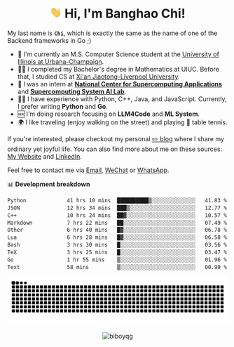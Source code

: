 <h1 align="center"><img src="assets/hi.gif" height="26" alt="wave"/> Hi, I'm Banghao Chi!</h1>

My last name is **`Chi`**, which is exactly the same as the name of one of the Backend frameworks in Go ;)

- 🏫 I'm currently an M.S. Computer Science student at the [University of Illinois at Urbana-Champaign](https://illinois.edu/).
- 👨‍🎓 I completed my Bachelor's degree in Mathematics at UIUC. Before that, I studied CS at [Xi'an Jiaotong-Liverpool University](https://www.xjtlu.edu.cn/en).
- 💼 I was an intern at **[National Center for Supercomputing Applications](https://www.ncsa.illinois.edu/)** and **[Supercomputing System AI Lab](https://supercomputing-system-ai-lab.github.io/)**.
- 👨‍💻 I have experience with Python, C++, Java, and JavaScript. Currently, I prefer writing **Python** and **Go**.
- 🆕 I'm doing research focusing on **LLM4Code** and **ML System**.
- 🌍 I like traveling (enjoy walking on the street) and playing 🏓 table tennis.

If you're interested, please checkout my personal [✏️ blog](https://banghao.live) where I share my ordinary yet joyful life. You can also find more about me on these sources: [My Website](https://biboyqg.github.io/) and [LinkedIn](https://www.linkedin.com/in/banghao-chi-550737276/).

Feel free to contact me via <a href="mailto:banghao2@illinois.edu">Email</a>, [WeChat](id:banghao1023) or [WhatsApp](+12173286124).

📊 **Development breakdown**

<!--START_SECTION:waka-->

```txt
Python             41 hrs 10 mins  ██████████▒░░░░░░░░░░░░░░   41.83 %
JSON               12 hrs 34 mins  ███▒░░░░░░░░░░░░░░░░░░░░░   12.77 %
C++                10 hrs 24 mins  ██▓░░░░░░░░░░░░░░░░░░░░░░   10.57 %
Markdown           7 hrs 22 mins   ██░░░░░░░░░░░░░░░░░░░░░░░   07.49 %
Other              6 hrs 40 mins   █▓░░░░░░░░░░░░░░░░░░░░░░░   06.78 %
Lua                6 hrs 28 mins   █▓░░░░░░░░░░░░░░░░░░░░░░░   06.58 %
Bash               3 hrs 30 mins   █░░░░░░░░░░░░░░░░░░░░░░░░   03.56 %
TeX                3 hrs 25 mins   █░░░░░░░░░░░░░░░░░░░░░░░░   03.47 %
Go                 1 hr 55 mins    ▒░░░░░░░░░░░░░░░░░░░░░░░░   01.96 %
Text               58 mins         ▒░░░░░░░░░░░░░░░░░░░░░░░░   00.99 %
```

<!--END_SECTION:waka-->

<picture>
  <source media="(prefers-color-scheme: dark)" srcset="https://raw.githubusercontent.com/BiboyQG/BiboyQG/output/github-contribution-grid-snake-dark.svg">
  <source media="(prefers-color-scheme: light)" srcset="https://raw.githubusercontent.com/BiboyQG/BiboyQG/output/github-contribution-grid-snake.svg">
  <img alt="github contribution grid snake animation" src="https://raw.githubusercontent.com/BiboyQG/BiboyQG/output/github-contribution-grid-snake.svg">
</picture>

<br>

<p align="center"><img src="https://komarev.com/ghpvc/?username=biboyqg&label=Profile%20views&color=0e75b6&style=flat" alt="biboyqg" /> </p>

</div>

